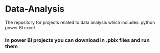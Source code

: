 # Data-Analysis
The repository for projects related to data analysis which includes:
python
power BI
excel

### In power BI projects you can download in .pbix files and run them
